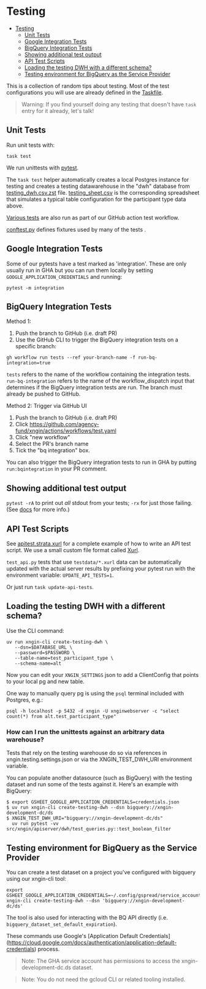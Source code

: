 # Testing<a name="testing"></a>

<!-- mdformat-toc start --slug=github --maxlevel=2 --minlevel=1 -->

- [Testing](#testing)
  - [Unit Tests](#unit-tests)
  - [Google Integration Tests](#google-integration-tests)
  - [BigQuery Integration Tests](#bigquery-integration-tests)
  - [Showing additional test output](#showing-additional-test-output)
  - [API Test Scripts](#api-test-scripts)
  - [Loading the testing DWH with a different schema?](#loading-the-testing-dwh-with-a-different-schema)
  - [Testing environment for BigQuery as the Service Provider](#testing-environment-for-bigquery-as-the-service-provider)

<!-- mdformat-toc end -->

This is a collection of random tips about testing. Most of the test configurations you will use are already defined
in the [Taskfile](../Taskfile.yml).

> Warning: If you find yourself doing any testing that doesn't have `task` entry for it already, let's talk!

## Unit Tests<a name="unit-tests"></a>

Run unit tests with:

```shell
task test
```

We run unittests with [pytest](https://docs.pytest.org/en/stable/).

The `task test` helper automatically creates a local Postgres instance for testing and creates a testing datawarehouse
in the "dwh" database from [testing_dwh.csv.zst](../src/xngin/apiserver/testdata/testing_dwh.csv.zst) file.
[testing_sheet.csv](../src/xngin/apiserver/testdata/testing_sheet.csv) is the corresponding spreadsheet that simulates a
typical table configuration for the participant type data above.

[Various tests](../.github/workflows/test.yaml) are also run as part of our GitHub action test workflow.

[conftest.py](../src/xngin/apiserver/conftest.py) defines fixtures used by many of the tests .

## Google Integration Tests<a name="google-integration-tests"></a>

Some of our pytests have a test marked as 'integration'. These are only usually run in GHA but you can run them locally
by setting `GOOGLE_APPLICATION_CREDENTIALS` and running:

```shell
pytest -m integration
```

## BigQuery Integration Tests<a name="bigquery-integration-tests"></a>

Method 1:

1. Push the branch to GitHub (i.e. draft PR)
1. Use the GitHub CLI to trigger the BigQuery integration tests on a specific branch:

```shell
gh workflow run tests --ref your-branch-name -f run-bq-integration=true
```

`tests` refers to the name of the workflow containing the integration tests. `run-bq-integration` refers to the name
of the workflow_dispatch input that determines if the BigQuery integration tests are run. The branch must already be
pushed to GitHub.

Method 2: Trigger via GitHub UI

1. Push the branch to GitHub (i.e. draft PR)
1. Click https://github.com/agency-fund/xngin/actions/workflows/test.yaml
1. Click "new workflow"
1. Select the PR's branch name
1. Tick the "bq integration" box.

You can also trigger the BigQuery integration tests to run in GHA by putting `run:bqintegration` in your PR comment.

## Showing additional test output<a name="showing-additional-test-output"></a>

`pytest -rA` to print out _all_ stdout from your tests; `-rx` for just those failing. (See
[docs](https://docs.pytest.org/en/latest/how-to/output.html#producing-a-detailed-summary-report) for more info.)

## API Test Scripts<a name="api-test-scripts"></a>

See [apitest.strata.xurl](../src/xngin/apiserver/testdata/apitest.strata.xurl) for a complete example of how to write an
API test script. We use a small custom
file format called [Xurl](../src/xngin/apiserver/testing/xurl.py).

`test_api.py` tests that use `testdata/*.xurl` data can be automatically updated with the actual server results by
prefixing your pytest run with the environment variable: `UPDATE_API_TESTS=1`.

Or just run `task update-api-tests`.

## Loading the testing DWH with a different schema?<a name="loading-the-testing-dwh-with-a-different-schema"></a>

Use the CLI command:

```shell
uv run xngin-cli create-testing-dwh \
   --dsn=$DATABASE_URL \
   --password=$PASSWORD \
   --table-name=test_participant_type \
   --schema-name=alt
```

Now you can edit your `XNGIN_SETTINGS` json to add a ClientConfig that points to your local pg and
new table.

One way to manually query pg is using the `psql` terminal included with Postgres, e.g.:

```shell
psql -h localhost -p 5432 -d xngin -U xnginwebserver -c "select count(*) from alt.test_participant_type"
```

### How can I run the unittests against an arbitrary data warehouse?<a name="how-can-i-run-the-unittests-that-use-my-pgbq-instance-as-the-test-dwh"></a>

Tests that rely on the testing warehouse do so via references in xngin.testing.settings.json or via the
XNGIN_TEST_DWH_URI environment variable.

You can populate another datasource (such as BigQuery) with the testing dataset and run some of the tests against it.
Here's an example with BigQuery:

```shell
$ export GSHEET_GOOGLE_APPLICATION_CREDENTIALS=credentials.json
$ uv run xngin-cli create-testing-dwh --dsn bigquery://xngin-development-dc/ds
$ XNGIN_TEST_DWH_URI="bigquery://xngin-development-dc/ds"
  uv run pytest -vv src/xngin/apiserver/dwh/test_queries.py::test_boolean_filter
```

## Testing environment for BigQuery as the Service Provider<a name="testing-environment-for-bigquery-as-the-service-provider"></a>

You can create a test dataset on a project you've configured with bigquery
using our xngin-cli tool:

```shell
export GSHEET_GOOGLE_APPLICATION_CREDENTIALS=~/.config/gspread/service_account.json
xngin-cli create-testing-dwh --dsn 'bigquery://xngin-development-dc/ds'
```

The tool is also used for interacting with the BQ API directly
(i.e. `bigquery_dataset_set_default_expiration`).

These commands use Google's [Application Default Credentials]
(https://cloud.google.com/docs/authentication/application-default-credentials) process.

> Note: The GHA service account has permissions to access the xngin-development-dc.ds dataset.

> Note: You do not need the gcloud CLI or related tooling installed.
